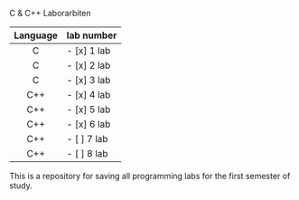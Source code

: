 C & C++ Laborarbiten

| Language | lab number  |
|:--------:|:------------|
|    C     | - [x] 1 lab |
|    C     | - [x] 2 lab |
|    C     | - [x] 3 lab |
|    C++   | - [x] 4 lab |
|    C++   | - [x] 5 lab |
|    C++   | - [x] 6 lab |
|    C++   | - [ ] 7 lab |
|    C++   | - [ ] 8 lab |

This is a repository for saving all programming labs for the first semester of study.
